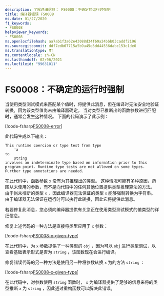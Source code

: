 ```yaml
---
description: 了解详细信息： FS0008：不确定的运行时强制
title: 编译器错误 FS0008
ms.date: 01/27/2020
f1_keywords:
- FS0008
helpviewer_keywords:
- FS0008
ms.openlocfilehash: aa7ab1f3a62e43088d34f69a24bbb03caddf2196
ms.sourcegitcommit: ddf7edb67715a5b9a45e3dd44536dabc153c1de0
ms.translationtype: MT
ms.contentlocale: zh-CN
ms.lasthandoff: 02/06/2021
ms.locfileid: "99631011"
---
```

# <a name="fs0008-indeterminate-runtime-coercion"></a>FS0008：不确定的运行时强制

当使用类型测试模式来匹配某个值时，将提供此消息，但在编译时无法安全地验证转换，因为该类型值尚未由编译器确定。 当对类型已推断出的函数参数进行匹配时，通常会发生这种情况。  下面的代码演示了此示例：

[!code-fsharp[FS0008-error](~/samples/snippets/fsharp/compiler-messages/fs0008.fsx#L2-L5)]

此代码生成以下输出：

```text
This runtime coercion or type test from type
    'a
to
    string
involves an indeterminate type based on information prior to this program point. Runtime type tests are not allowed on some types. Further type annotations are needed.
```

在此代码中，函数参数 `x` 没有为其推理出的类型。 这种情况可能有多种原因，范围从未使用的参数，而不是向代码中的任何其他位置提供类型推理算法的方法。  由于尚未推断的类型 `x` ，因此编译器无法保证的类型 `x` 能够强制转换为字符串。  由于编译器无法保证在运行时可以执行此转换，因此它将提供此消息。

若要修复此消息，您必须向编译器提供有关您正在使用类型测试模式的值类型的详细信息。

修复上述代码的一种方法是直接将类型应用于 `x` 参数：

[!code-fsharp[FS0008-x-given-type](~/samples/snippets/fsharp/compiler-messages/fs0008.fsx#L8-L11)]

在此代码中，为 `x` 参数提供了一种类型的 `obj` ，因为可以 `obj` 进行类型测试，以查看基础表示形式是否为 `string` ，该函数现在会进行编译。

修复错误代码的另一种方法是使用另一种将参数转换 `x` 为的方法 `string` ：

[!code-fsharp[FS0008-x-given-type](~/samples/snippets/fsharp/compiler-messages/fs0008.fsx#L14-L15)]

在此代码中，对参数使用 `string` 函数时， `x` 为编译器提供了足够的信息来将的类型推断 `x` 为 `string` ，因此通过重构函数可以解决此错误。
